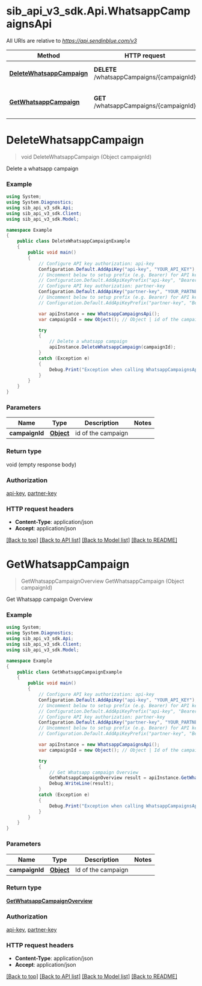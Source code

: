 # sib_api_v3_sdk.Api.WhatsappCampaignsApi

All URIs are relative to *https://api.sendinblue.com/v3*

Method | HTTP request | Description
------------- | ------------- | -------------
[**DeleteWhatsappCampaign**](WhatsappCampaignsApi.md#deletewhatsappcampaign) | **DELETE** /whatsappCampaigns/{campaignId} | Delete a whatsapp campaign
[**GetWhatsappCampaign**](WhatsappCampaignsApi.md#getwhatsappcampaign) | **GET** /whatsappCampaigns/{campaignId} | Get Whatsapp campaign Overview


<a name="deletewhatsappcampaign"></a>
# **DeleteWhatsappCampaign**
> void DeleteWhatsappCampaign (Object campaignId)

Delete a whatsapp campaign

### Example
```csharp
using System;
using System.Diagnostics;
using sib_api_v3_sdk.Api;
using sib_api_v3_sdk.Client;
using sib_api_v3_sdk.Model;

namespace Example
{
    public class DeleteWhatsappCampaignExample
    {
        public void main()
        {
            // Configure API key authorization: api-key
            Configuration.Default.AddApiKey("api-key", "YOUR_API_KEY");
            // Uncomment below to setup prefix (e.g. Bearer) for API key, if needed
            // Configuration.Default.AddApiKeyPrefix("api-key", "Bearer");
            // Configure API key authorization: partner-key
            Configuration.Default.AddApiKey("partner-key", "YOUR_PARTNER_KEY");
            // Uncomment below to setup prefix (e.g. Bearer) for API key, if needed
            // Configuration.Default.AddApiKeyPrefix("partner-key", "Bearer");

            var apiInstance = new WhatsappCampaignsApi();
            var campaignId = new Object(); // Object | id of the campaign

            try
            {
                // Delete a whatsapp campaign
                apiInstance.DeleteWhatsappCampaign(campaignId);
            }
            catch (Exception e)
            {
                Debug.Print("Exception when calling WhatsappCampaignsApi.DeleteWhatsappCampaign: " + e.Message );
            }
        }
    }
}
```

### Parameters

Name | Type | Description  | Notes
------------- | ------------- | ------------- | -------------
 **campaignId** | [**Object**](Object.md)| id of the campaign | 

### Return type

void (empty response body)

### Authorization

[api-key](../README.md#api-key), [partner-key](../README.md#partner-key)

### HTTP request headers

 - **Content-Type**: application/json
 - **Accept**: application/json

[[Back to top]](#) [[Back to API list]](../README.md#documentation-for-api-endpoints) [[Back to Model list]](../README.md#documentation-for-models) [[Back to README]](../README.md)

<a name="getwhatsappcampaign"></a>
# **GetWhatsappCampaign**
> GetWhatsappCampaignOverview GetWhatsappCampaign (Object campaignId)

Get Whatsapp campaign Overview

### Example
```csharp
using System;
using System.Diagnostics;
using sib_api_v3_sdk.Api;
using sib_api_v3_sdk.Client;
using sib_api_v3_sdk.Model;

namespace Example
{
    public class GetWhatsappCampaignExample
    {
        public void main()
        {
            // Configure API key authorization: api-key
            Configuration.Default.AddApiKey("api-key", "YOUR_API_KEY");
            // Uncomment below to setup prefix (e.g. Bearer) for API key, if needed
            // Configuration.Default.AddApiKeyPrefix("api-key", "Bearer");
            // Configure API key authorization: partner-key
            Configuration.Default.AddApiKey("partner-key", "YOUR_PARTNER_KEY");
            // Uncomment below to setup prefix (e.g. Bearer) for API key, if needed
            // Configuration.Default.AddApiKeyPrefix("partner-key", "Bearer");

            var apiInstance = new WhatsappCampaignsApi();
            var campaignId = new Object(); // Object | Id of the campaign

            try
            {
                // Get Whatsapp campaign Overview
                GetWhatsappCampaignOverview result = apiInstance.GetWhatsappCampaign(campaignId);
                Debug.WriteLine(result);
            }
            catch (Exception e)
            {
                Debug.Print("Exception when calling WhatsappCampaignsApi.GetWhatsappCampaign: " + e.Message );
            }
        }
    }
}
```

### Parameters

Name | Type | Description  | Notes
------------- | ------------- | ------------- | -------------
 **campaignId** | [**Object**](Object.md)| Id of the campaign | 

### Return type

[**GetWhatsappCampaignOverview**](GetWhatsappCampaignOverview.md)

### Authorization

[api-key](../README.md#api-key), [partner-key](../README.md#partner-key)

### HTTP request headers

 - **Content-Type**: application/json
 - **Accept**: application/json

[[Back to top]](#) [[Back to API list]](../README.md#documentation-for-api-endpoints) [[Back to Model list]](../README.md#documentation-for-models) [[Back to README]](../README.md)

